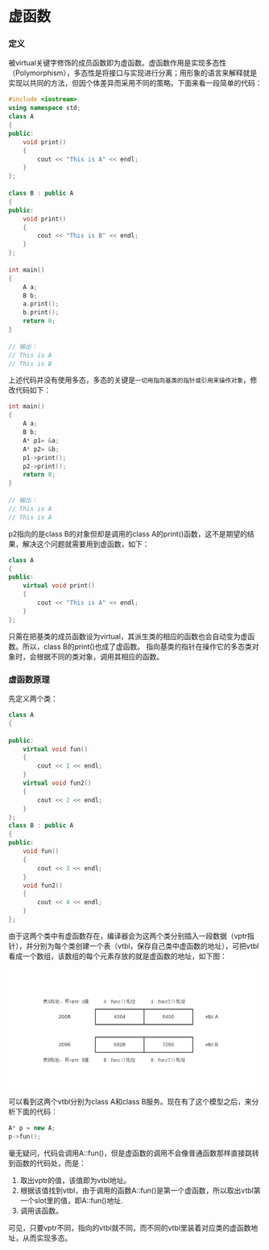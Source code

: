 虚函数
===

### 定义

被virtual关键字修饰的成员函数即为虚函数。虚函数作用是实现多态性（Polymorphism），多态性是将接口与实现进行分离；用形象的语言来解释就是实现以共同的方法，但因个体差异而采用不同的策略。下面来看一段简单的代码：

```c++
#include <iostream>
using namespace std;
class A
{
public:
    void print()
    {
        cout << "This is A" << endl;
    }
};

class B : public A
{
public:
    void print()
    {
        cout << "This is B" << endl;
    }
};

int main()
{
    A a;
    B b;
    a.print();
    b.print();
    return 0;
}

// 输出：
// This is A
// This is B
```

上述代码并没有使用多态，多态的关键是`一切用指向基类的指针或引用来操作对象`，修改代码如下：

```c++
int main()
{
    A a;
    B b;
    A* p1= &a;
    A* p2= &b;
    p1->print();
    p2->print();
    return 0;
}

// 输出：
// This is A
// This is A
```
p2指向的是class B的对象但却是调用的class A的print()函数，这不是期望的结果，解决这个问题就需要用到虚函数，如下：

```c++
class A
{
public:
    virtual void print()
    {
        cout << "This is A" << endl;
    }
};
```

只需在把基类的成员函数设为virtual，其派生类的相应的函数也会自动变为虚函数。所以，class B的print()也成了虚函数。
指向基类的指针在操作它的多态类对象时，会根据不同的类对象，调用其相应的函数。


### 虚函数原理

先定义两个类：
```c++
class A
{

public:
    virtual void fun()
    {
        cout << 1 << endl;
    }
    virtual void fun2()
    {
        cout << 2 << endl;
    }
};
class B : public A
{
public:
    void fun()
    {
        cout << 3 << endl;
    }
    void fun2()
    {
        cout << 4 << endl;
    }
};
```

由于这两个类中有虚函数存在，编译器会为这两个类分别插入一段数据（vptr指针），并分别为每个类创建一个表（vtbl，保存自己类中虚函数的地址），可把vtbl看成一个数组，该数组的每个元素存放的就是虚函数的地址，如下图：

![virtual](img/4.1-virtual.png)

可以看到这两个vtbl分别为class A和class B服务。现在有了这个模型之后，来分析下面的代码：

```c++
A* p = new A;
p->fun();
```

毫无疑问，代码会调用A::fun()，但是虚函数的调用不会像普通函数那样直接跳转到函数的代码处，而是：
1. 取出vptr的值，该值即为vtbl地址。
2. 根据该值找到vtbl，由于调用的函数A::fun()是第一个虚函数，所以取出vtbl第一个slot里的值，即A::fun()地址.
3. 调用该函数。

可见，只要vptr不同，指向的vtbl就不同，而不同的vtbl里装着对应类的虚函数地址，从而实现多态。
